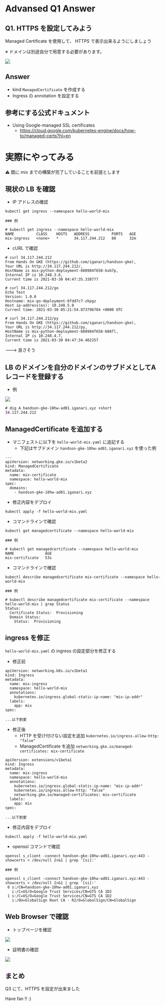 # Advansed Q1 Answer

## Q1. HTTPS を設定してみよう

Managed Certificate を使用して、 HTTPS で表示出来るようにしましょう

※ ドメインは別途自分で用意する必要があります。

![](./img/01.png)

## Answer

+ kind `ManagedCertificate` を作成する 
+ Ingress の annotation を設定する

## 参考にする公式ドキュメント

+ Using Google-managed SSL certificates
  + https://cloud.google.com/kubernetes-engine/docs/how-to/managed-certs?hl=en

# 実際にやってみる

:warning: 既に mix までの構築が完了していることを前提とします

## 現状の LB を確認

+ IP アドレスの確認

```
kubectl get ingress --namespace hello-world-mix
```
```
### 例

# kubectl get ingress --namespace hello-world-mix
NAME          CLASS    HOSTS   ADDRESS          PORTS   AGE
mix-ingress   <none>   *       34.117.244.212   80      32m
```

+ cURL で確認

```
# curl 34.117.244.212
From Hands On GKE (https://github.com/iganari/handson-gke),
Your URL is http://34.117.244.212/,
HostName is mix-python-deployment-688984f658-kxb7p,
Internal IP is 10.248.3.6,
Current time is 2021-03-30 04:47:35.338777
```
```
# curl 34.117.244.212/go
Echo Test
Version: 1.0.0
Hostname: mix-go-deployment-6fdd7c7-zkpgz
Host ip-address(es): 10.248.5.8
Current time: 2021-03-30 05:21:54.873796704 +0000 UTC
```
```
# curl 34.117.244.212/py
From Hands On GKE (https://github.com/iganari/handson-gke),
Your URL is http://34.117.244.212/py,
HostName is mix-python-deployment-688984f658-688fl,
Internal IP is 10.248.4.7,
Current time is 2021-03-30 04:47:34.402257
```

---> 良さそう

## LB のドメインを自分のドメインのサブドメとしてAレコードを登録する

+ 例

![](./img/02.png)

```
# dig A handson-gke-10hw-ad01.iganari.xyz +short
34.117.244.212
```

## ManagedCertificate を追加する

+ マニフェストに以下を `hello-world-mix.yaml` に追記する
  + 下記はサブドメイン `handson-gke-10hw-ad01.iganari.xyz` を使った例

```
---
apiVersion: networking.gke.io/v1beta2
kind: ManagedCertificate
metadata:
  name: mix-certificate
  namespace: hello-world-mix
spec:
  domains:
    - handson-gke-10hw-ad01.iganari.xyz
```

+ 修正内容をデプロイ

```
kubectl apply -f hello-world-mix.yaml
```

+ コマンドラインで確認

```
kubectl get managedcertificate --namespace hello-world-mix
```
```
### 例

# kubectl get managedcertificate --namespace hello-world-mix
NAME              AGE
mix-certificate   53s
```

+ コマンドラインで確認

```
kubectl describe managedcertificate mix-certificate --namespace hello-world-mix
```
```
### 例

# kubectl describe managedcertificate mix-certificate --namespace hello-world-mix | grep Status
Status:
  Certificate Status:  Provisioning
  Domain Status:
    Status:  Provisioning
```

## ingress を修正

`hello-world-mix.yaml` の ingress の設定部分を修正する

+ 修正前

```
apiVersion: networking.k8s.io/v1beta1
kind: Ingress
metadata:
  name: mix-ingress
  namespace: hello-world-mix
  annotations:
    kubernetes.io/ingress.global-static-ip-name: "mix-ip-addr"
  labels:
    app: mix
spec:

...以下割愛
```

+ 修正後
  + HTTP を受け付けない設定を追加 `kubernetes.io/ingress.allow-http: "false"`
  + ManagedCertificate を追加 `networking.gke.io/managed-certificates: mix-certificate`

```
apiVersion: extensions/v1beta1
kind: Ingress
metadata:
  name: mix-ingress
  namespace: hello-world-mix
  annotations:
    kubernetes.io/ingress.global-static-ip-name: "mix-ip-addr"
    kubernetes.io/ingress.allow-http: "false"
    networking.gke.io/managed-certificates: mix-certificate
  labels:
    app: mix
spec:

...以下割愛
```

+ 修正内容をデプロイ

```
kubectl apply -f hello-world-mix.yaml
```

+ openssl コマンドで確認

```
openssl s_client -connect handson-gke-10hw-ad01.iganari.xyz:443 -showcerts < /dev/null 2>&1 | grep '[si]:'
```
```
### 例

openssl s_client -connect handson-gke-10hw-ad01.iganari.xyz:443 -showcerts < /dev/null 2>&1 | grep '[si]:'
 0 s:/CN=handson-gke-10hw-ad01.iganari.xyz
   i:/C=US/O=Google Trust Services/CN=GTS CA 1D2
 1 s:/C=US/O=Google Trust Services/CN=GTS CA 1D2
   i:/OU=GlobalSign Root CA - R2/O=GlobalSign/CN=GlobalSign
```

## Web Browser で確認

+ トップページを確認

![](./img/03.png)

+ 証明書の確認

![](./img/04.png)

## まとめ

Q3 にて、HTTPS を設定が出来ました

Have fan !! :)
 
